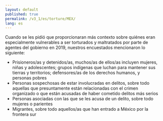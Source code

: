 ```yaml
---
layout: default
published: true
permalink: /v3_1/es/torture/MEX/
lang: es
---
```

Cuando se les pidió que proporcionaran más contexto sobre quiénes eran especialmente vulnerables a ser torturados y maltratados por parte de agentes del gobierno en 2019, nuestros encuestados mencionaron lo siguiente:

- Prisioneros/as y detenidos/as, muchos/as de ellos/as incluyen mujeres, niñas y adolescentes; grupos indígenas que luchan para mantener sus tierras y territorios; defensores/as de los derechos humanos, y personas pobres
- Personas sospechosas de estar involucradas en delitos, sobre todo aquellas que presuntamente están relacionadas con el crimen organizado o que están acusadas de haber cometido delitos más serios
- Personas asociadas con las que se les acusa de un delito, sobre todo mujeres o parientes
- Migrantes, sobre todo aquellos/as que han entrado a México por la frontera sur


